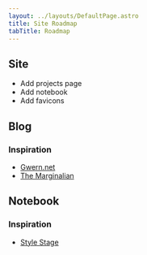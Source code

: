 ```yaml
---
layout: ../layouts/DefaultPage.astro
title: Site Roadmap
tabTitle: Roadmap
---
```


## Site

- Add projects page
- Add notebook
- Add favicons

## Blog

### Inspiration

- [Gwern.net](https://gwern.net)
- [The Marginalian](https://www.themarginalian.org)

## Notebook

### Inspiration

- [Style Stage](https://stylestage.dev/styles/manual/)
